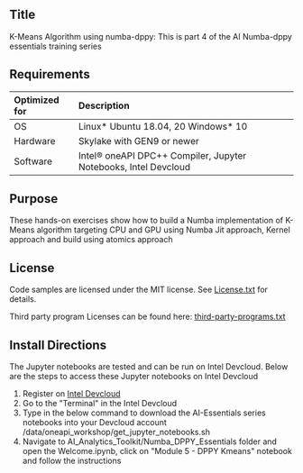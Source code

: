 ## Title
 K-Means Algorithm using numba-dppy: This is part 4 of the AI Numba-dppy essentials training series
  
## Requirements
| Optimized for                       | Description
|:---                               |:---
| OS                                | Linux* Ubuntu 18.04, 20 Windows* 10
| Hardware                          | Skylake with GEN9 or newer
| Software                          | Intel&reg; oneAPI DPC++ Compiler, Jupyter Notebooks, Intel Devcloud
  
## Purpose
These hands-on exercises show how to build a Numba implementation of K-Means algorithm targeting CPU and GPU using Numba Jit approach, Kernel approach and build using atomics approach

## License  
Code samples are licensed under the MIT license. See [License.txt](https://github.com/oneapi-src/oneAPI-samples/blob/master/License.txt) for details.

Third party program Licenses can be found here: [third-party-programs.txt](https://github.com/oneapi-src/oneAPI-samples/blob/master/third-party-programs.txt)

## Install Directions

The Jupyter notebooks are tested and can be run on Intel Devcloud.
Below are the steps to access these Jupyter notebooks on Intel Devcloud
1. Register on [Intel Devcloud](https://intelsoftwaresites.secure.force.com/Devcloud/oneapi)
2. Go to the "Terminal" in the Intel Devcloud
3. Type in the below command to download the AI-Essentials series notebooks into your Devcloud account
    /data/oneapi_workshop/get_jupyter_notebooks.sh
4. Navigate to AI_Analytics_Toolkit/Numba_DPPY_Essentials folder and open the Welcome.ipynb, click on "Module 5 - DPPY Kmeans" notebook and follow the instructions
